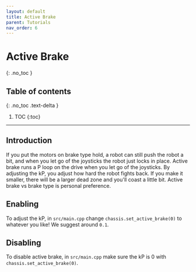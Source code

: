 ```yaml
---
layout: default
title: Active Brake
parent: Tutorials
nav_order: 6
---
```



# **Active Brake**
{: .no_toc }

## Table of contents
{: .no_toc .text-delta }

1. TOC
{:toc}


---

## Introduction  
If you put the motors on brake type hold, a robot can still push the robot a bit, and when you let go of the joysticks the robot just locks in place. Active brake runs a P loop on the drive when you let go of the joysticks. By adjusting the kP, you adjust how hard the robot fights back. If you make it smaller, there will be a larger dead zone and you'll coast a little bit. Active brake vs brake type is personal preference.

## Enabling  
To adjust the kP, in `src/main.cpp` change `chassis.set_active_brake(0)` to whatever you like! We suggest around `0.1`.

## Disabling  
To disable active brake, in `src/main.cpp` make sure the kP is 0 with `chassis.set_active_brake(0)`.